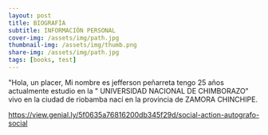 ```yaml
---
layout: post
title: BIOGRAFÍA
subtitle: INFORMACIÓN PERSONAL
cover-img: /assets/img/path.jpg
thumbnail-img: /assets/img/thumb.png
share-img: /assets/img/path.jpg
tags: [books, test]
---
```


 "Hola, un placer, Mi nombre es jefferson peñarreta tengo 25 años actualmente estudio en la " UNIVERSIDAD NACIONAL DE CHIMBORAZO" vivo en la ciudad de riobamba nací en la provincia de ZAMORA CHINCHIPE. 

https://view.genial.ly/5f0635a76816200db345f29d/social-action-autografo-social
